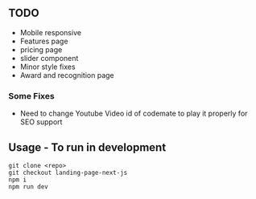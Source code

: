 ## TODO

- Mobile responsive
- Features page
- pricing page
- slider component
- Minor style fixes
- Award and recognition page

### Some Fixes

- Need to change Youtube Video id of codemate to play it properly for SEO support

## Usage - To run in development

```
git clone <repo>
git checkout landing-page-next-js
npm i
npm run dev
```
